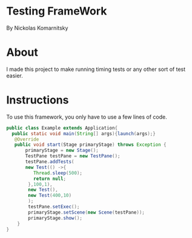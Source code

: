 # Testing FrameWork
By Nickolas Komarnitsky

# About
I made this project to make running timing tests or any other sort of test easier. 

# Instructions
To use this framework, you only have to use a few lines of code.
```Java
public class Example extends Application{
  public static void main(String[] args){launch(args);}
   @Override
   public void start(Stage primaryStage) throws Exception {
       primaryStage = new Stage();
       TestPane testPane = new TestPane();
       testPane.addTests(
       new Test(() ->{
          Thread.sleep(500);
          return null;
        },100,1),
        new Test(),
        new Test(400,10)
        );
        testPane.setExec();
        primaryStage.setScene(new Scene(testPane));
        primaryStage.show();
    }
}
```
